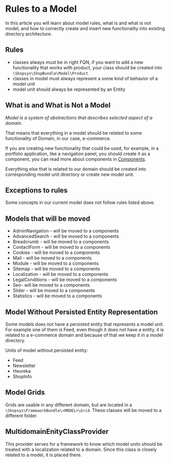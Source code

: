 # Rules to a Model
In this article you will learn about model rules, what is and what is not model, and how to correctly create and insert new functionality into existing directory architecture.

## Rules
- classes always must be in right FQN, if you want to add a new functionality that works with product, your class should be created into `\Shopsys\ShopBundle\Model\Product`
- classes in model must always represent a some kind of behavior of a model unit
- model unit should always be represented by an Entity

## What is and What is Not a Model
*Model is a system of abstractions that describes selected aspect of a domain.*

That means that everything in a model should be related to some functionality of Domain, in our case, e-commerce.

If you are creating new functionality that could be used, for example, in a portfolio application, like a navigation panel, you should create it as a component, you can read more about components in [Components](../introduction/components.md).

Everything else that is related to our domain should be created into corresponding model unit directory or create new model unit.

## Exceptions to rules
Some concepts in our current model does not follow rules listed above.

## Models that will be moved
* AdminNavigation - will be moved to a components
* AdvancedSearch - will be moved to a components
* Breadcrumb - will be moved to a components
* ContactForm - will be moved to a components
* Cookies - will be moved to a components
* Mail - will be moved to a components
* Module - will be moved to a components
* Sitemap - will be moved to a components
* Localization - will be moved to a components
* LegalConditions - will be moved to a components
* Seo- will be moved to a components
* Slider - will be moved to a components
* Statistics - will be moved to a components

## Model Without Persisted Entity Representation
Some models does not have a persisted entity that represents a model unit. For example one of them is Feed, even though it does not have a entity, it is related to a e-commerce domain and because of that we keep it in a model directory.

Units of model without persisted entity:
* Feed
* Newsletter
* Heureka
* ShopInfo

## Model Grids
<!-- TODO: add a link to a grid documentation -->
Grids are usable in any different domain, but are located in a `\Shopsys\FrameworkBundle\<MODEL>\Grid`. These classes will be moved to a different folder.

## MultidomainEnityClassProvider
This provider serves for a framework to know which model units should be treated with a localization related to a domain. Since this class is closely related to a model, it is placed there.
